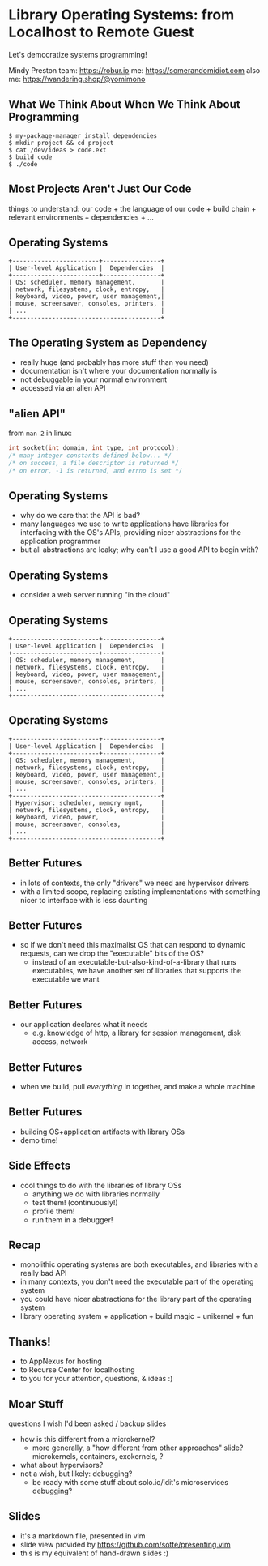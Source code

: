 # Library Operating Systems: from Localhost to Remote Guest

Let's democratize systems programming!

Mindy Preston
team: https://robur.io
me: https://somerandomidiot.com
also me: https://wandering.shop/@yomimono

## What We Think About When We Think About Programming

```
$ my-package-manager install dependencies
$ mkdir project && cd project
$ cat /dev/ideas > code.ext
$ build code
$ ./code
```

## Most Projects Aren't Just Our Code

things to understand:
  our code +
  the language of our code +
  build chain +
  relevant environments +
  dependencies +
  ...

## Operating Systems

```
+------------------------+----------------+
| User-level Application |  Dependencies  |
+------------------------+----------------+
| OS: scheduler, memory management,       |
| network, filesystems, clock, entropy,   |
| keyboard, video, power, user management,|
| mouse, screensaver, consoles, printers, |
| ...                                     |
+-----------------------------------------+
```

## The Operating System as Dependency

* really huge (and probably has more stuff than you need)
* documentation isn't where your documentation normally is
* not debuggable in your normal environment
* accessed via an alien API

## "alien API"

from `man 2` in linux:
```c
int socket(int domain, int type, int protocol);
/* many integer constants defined below... */
/* on success, a file descriptor is returned */
/* on error, -1 is returned, and errno is set */
```

## Operating Systems

* why do we care that the API is bad?
* many languages we use to write applications have libraries for interfacing with the OS's APIs, providing nicer abstractions for the application programmer
* but all abstractions are leaky; why can't I use a good API to begin with?

## Operating Systems

* consider a web server running "in the cloud"

## Operating Systems

```
+------------------------+----------------+
| User-level Application |  Dependencies  |
+------------------------+----------------+
| OS: scheduler, memory management,       |
| network, filesystems, clock, entropy,   |
| keyboard, video, power, user management,|
| mouse, screensaver, consoles, printers, |
| ...                                     |
+-----------------------------------------+
```

## Operating Systems

```
+------------------------+----------------+
| User-level Application |  Dependencies  |
+------------------------+----------------+
| OS: scheduler, memory management,       |
| network, filesystems, clock, entropy,   |
| keyboard, video, power, user management,|
| mouse, screensaver, consoles, printers, |
| ...                                     |
+-----------------------------------------+
| Hypervisor: scheduler, memory mgmt,     |
| network, filesystems, clock, entropy,   |
| keyboard, video, power,                 |
| mouse, screensaver, consoles,           |
| ...                                     |
+-----------------------------------------+
```

## Better Futures

* in lots of contexts, the only "drivers" we need are hypervisor drivers
* with a limited scope, replacing existing implementations with something nicer to interface with is less daunting

## Better Futures

* so if we don't need this maximalist OS that can respond to dynamic requests, can we drop the "executable" bits of the OS?
  - instead of an executable-but-also-kind-of-a-library that runs executables, we have another set of libraries that supports the executable we want

## Better Futures

* our application declares what it needs
  - e.g. knowledge of http, a library for session management, disk access, network

## Better Futures

* when we build, pull *everything* in together, and make a whole machine

## Better Futures

* building OS+application artifacts with library OSs
* demo time!

## Side Effects

* cool things to do with the libraries of library OSs
  - anything we do with libraries normally
  - test them! (continuously!)
  - profile them!
  - run them in a debugger!

## Recap

* monolithic operating systems are both executables, and libraries with a really bad API
* in many contexts, you don't need the executable part of the operating system
* you could have nicer abstractions for the library part of the operating system
* library operating system + application + build magic = unikernel + fun

## Thanks!

* to AppNexus for hosting
* to Recurse Center for localhosting
* to you for your attention, questions, & ideas :)

## Moar Stuff

questions I wish I'd been asked / backup slides
* how is this different from a microkernel?
  - more generally, a "how different from other approaches" slide?  microkernels, containers, exokernels, ?
* what about hypervisors?
* not a wish, but likely: debugging?
  - be ready with some stuff about solo.io/idit's microservices debugging?

## Slides

* it's a markdown file, presented in vim
* slide view provided by https://github.com/sotte/presenting.vim
* this is my equivalent of hand-drawn slides :)
